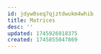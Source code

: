 ```yaml
---
id: jdyw0seq7qjztdwukm4whib
title: Matrices
desc: ''
updated: 1745926918375
created: 1745855047869
---
```

